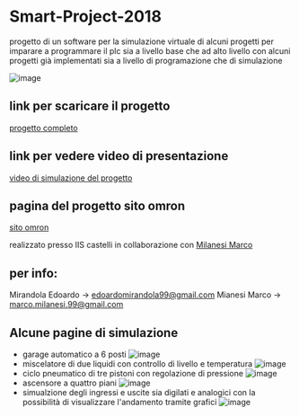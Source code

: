 # Smart-Project-2018
progetto di un software per la simulazione virtuale di alcuni progetti per imparare a programmare il plc sia a livello base che ad alto livello con alcuni progetti già implementati sia a livello di programazione che di simulazione

![image](https://user-images.githubusercontent.com/49036361/116251458-f692f780-a76e-11eb-9749-e6163c50f133.png)


## link per scaricare il progetto  
 [progetto completo](https://drive.google.com/drive/folders/15QkoHX_MWbTS4g9VS5HAkZURG_wDiLfn?usp=sharing)

## link per vedere video di presentazione 
[video di simulazione del progetto](https://drive.google.com/file/d/1wESCkJlpj7JKzpyCZj7DaDG3rTnaejLH/view?usp=sharing)

## pagina del progetto sito omron
[sito omron](https://industrial.omron.it/it/services-support/school-project/high-school/smart-project/smart-project-2018)

realizzato presso IIS castelli in collaborazione con [Milanesi Marco](https://github.com/marco-milanesi)

## per info:
Mirandola Edoardo -> edoardomirandola99@gmail.com
Mianesi Marco -> marco.milanesi.99@gmail.com

## Alcune pagine di simulazione
* garage automatico a 6 posti
![image](https://user-images.githubusercontent.com/49036361/117540826-4ac09600-b011-11eb-8e07-6c9f3064284d.png)
* miscelatore di due liquidi con controllo di livello e temperatura
![image](https://user-images.githubusercontent.com/49036361/117540812-35e40280-b011-11eb-9834-6cc789912ddf.png)
* ciclo pneumatico di tre pistoni con regolazione di pressione 
![image](https://user-images.githubusercontent.com/49036361/117540782-18af3400-b011-11eb-8f29-1d9260e6a1d7.png)
* ascensore a quattro piani
![image](https://user-images.githubusercontent.com/49036361/117540764-fb7a6580-b010-11eb-9326-cfdc3a88363d.png)
* simualzione degli ingressi e uscite sia digilati e analogici con la possibilità di visualizzare l'andamento tramite grafici
![image](https://user-images.githubusercontent.com/49036361/117540736-d38b0200-b010-11eb-95b8-a800f6cccee1.png)
